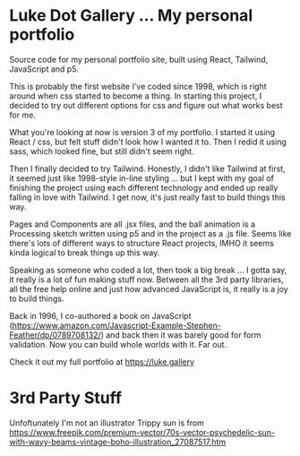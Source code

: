 # Luke Dot Gallery ... My personal portfolio
Source code for my personal portfolio site, built using React, Tailwind, JavaScript and p5.

This is probably the first website I've coded since 1998, which is right around when css started to become a thing. In starting this project, I decided to try out different options for css and figure out what works best for me.

What you're looking at now is version 3 of my portfolio. I started it using React / css, but felt stuff didn't look how I wanted it to. Then I redid it using sass, which looked fine, but still didn't seem right. 

Then I finally decided to try Tailwind. Honestly, I didn't like Tailwind at first, it seemed just like 1998-style in-line styling ... but I kept with my goal of finishing the project using each different technology and ended up really falling in love with Tailwind. I get now, it's just really fast to build things this way.

Pages and Components are all .jsx files, and the ball animation is a Processing sketch written using p5 and in the project as a .js file. Seems like there's lots of different ways to structure React projects, IMHO it seems kinda logical to break things up this way. 

Speaking as someone who coded a lot, then took a big break ... I gotta say, it really is a lot of fun making stuff now. Between all the 3rd party libraries, all the free help online and just how advanced JavaScript is, it really is a joy to build things. 

Back in 1996, I co-authored a book on JavaScript (https://www.amazon.com/Javascript-Example-Stephen-Feather/dp/0789708132/) and back then it was barely good for form validation. Now you can build whole worlds with it. Far out.

Check it out my full portfolio at https://luke.gallery

# 3rd Party Stuff
Unfoftunately I'm not an illustrator
Trippy sun is from https://www.freepik.com/premium-vector/70s-vector-psychedelic-sun-with-wavy-beams-vintage-boho-illustration_27087517.htm